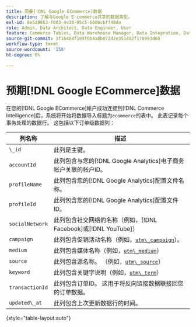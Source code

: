 ```yaml
---
title: 需要[!DNL Google ECommerce]数据
description: 了解与Google E-commerce共享的数据类型。
exl-id: 8e5d8863-f003-4c38-95c5-660bcbff48da
role: Admin, Data Architect, Data Engineer, User
feature: Commerce Tables, Data Warehouse Manager, Data Integration, Data Import/Export
source-git-commit: 3f16484f189f6b4a8b072d2e3514d2f170993d60
workflow-type: tm+mt
source-wordcount: '158'
ht-degree: 0%

---
```


# 预期[!DNL Google ECommerce]数据

在您的[!DNL Google ECommerce]帐户成功连接到[!DNL Commerce Intelligence]后，系统将开始将数据导入标题为`ecommerce`的表中。 此表记录每个事务处理的数据行。 这包括以下订单级数据列：

| 列名称 | 描述 |
|-----|-----|
| `\_id` | 此列是主键。 |
| `accountId` | 此列包含与您的[!DNL Google Analytics]电子商务帐户关联的帐户ID。 |
| `profileName` | 此列包含您的[!DNL Google Analytics]配置文件名称。 |
| `profileId` | 此列包含您的[!DNL Google Analytics]配置文件ID。 |
| `socialNetwork` | 此列包含社交网络的名称（例如，[!DNL Facebook]或[!DNL YouTube]） |
| `campaign` | 此列包含促销活动名称（例如，[`utm\_campaign`](https://support.google.com/analytics/answer/1033867?hl=en)）。 |
| `medium` | 此列包含媒体名称（例如，[`utm\_medium`](https://support.google.com/analytics/answer/1033867?hl=en)） |
| `source` | 此列包含源名称。 （例如，[`utm\_source`](https://support.google.com/analytics/answer/1033867?hl=en)） |
| `keyword` | 此列包含关键字说明（例如，[`utm\_term`](https://support.google.com/analytics/answer/1033867?hl=en)） |
| `transactionId` | 此列包含订单ID。 这用于将反向链接数据联接回您的订单数据。 |
| `updated\_at` | 此列包含上次更新数据行的时间。 |

{style="table-layout:auto"}
